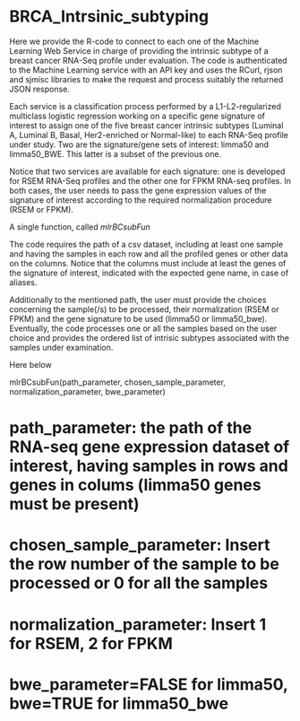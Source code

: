 # BRCA_Intrsinic_subtyping

Here we provide the R-code to connect to each one of the Machine Learning Web Service in charge of providing the intrinsic subtype of a breast cancer RNA-Seq profile under evaluation. The code is authenticated to the Machine Learning service with an API key and uses the RCurl, rjson and sjmisc libraries to make the request and process suitably the returned JSON response. 

Each service is a classification process performed by a L1-L2-regularized multiclass logistic regression working on a specific gene signature of interest to assign one of the five breast cancer intrinsic subtypes (Luminal A, Luminal B, Basal, Her2-enriched or Normal-like) to each RNA-Seq profile under study. Two are the signature/gene sets of interest: limma50 and limma50_BWE. This latter is a subset of the previous one.

Notice that two services are available for each signature: one is developed for RSEM RNA-Seq profiles and the other one for FPKM RNA-seq profiles. In both cases, the user needs to pass the gene expression values of the signature of interest according to the required normalization procedure (RSEM or FPKM).

A single function, called *mlrBCsubFun*

The code requires the path of a csv dataset, including at least one sample and having the samples in each row and all the profiled genes or other data on the columns. Notice that the columns must include at least the genes of the signature of interest, indicated with the expected gene name, in case of aliases. 

Additionally to the mentioned path, the user must provide the choices concerning the sample(/s) to be processed, their normalization (RSEM or FPKM) and the gene signature to be used (limma50 or limma50_bwe). Eventually, the code processes one or all the samples based on the user choice and provides the ordered list of intrisic subtypes associated with the samples under examination.

Here below

mlrBCsubFun(path_parameter, chosen_sample_parameter, normalization_parameter, bwe_parameter)

# path_parameter: the path of the RNA-seq gene expression dataset of interest, having samples in rows and genes in colums (limma50 genes must be present)
# chosen_sample_parameter: Insert the row number of the sample to be processed or 0 for all the samples
# normalization_parameter: Insert 1 for RSEM, 2 for FPKM
# bwe_parameter=FALSE for limma50, bwe=TRUE for limma50_bwe
